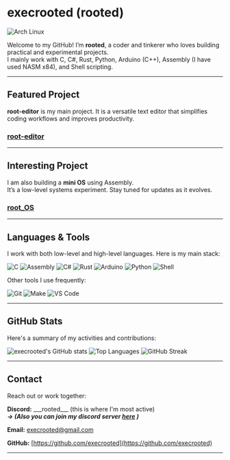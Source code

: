 # execrooted (rooted)
![Arch Linux](https://img.shields.io/badge/Arch_Linux-1793D1?style=for-the-badge&logo=arch-linux&logoColor=white)

Welcome to my GitHub! I’m **rooted**, a coder and tinkerer who loves building practical and experimental projects.  
I mainly work with C, C#, Rust, Python, Arduino (C++), Assembly (I have used NASM x84), and Shell scripting.

---

## Featured Project

**root-editor** is my main project. It is a versatile text editor that simplifies coding workflows and improves productivity.
### [root-editor](https://github.com/execrooted/root-editor)


---

## Interesting Project

I am also building a **mini OS** using Assembly.  
It’s a low-level systems experiment. Stay tuned for updates as it evolves.

### [root_OS](https://github.com/execrooted/root_OS)

---

## Languages & Tools

I work with both low-level and high-level languages. Here is my main stack:

![C](https://img.shields.io/badge/C-555555?style=for-the-badge&logo=c&logoColor=white)
![Assembly](https://img.shields.io/badge/Assembly-555555?style=for-the-badge&logo=programming&logoColor=white)
![C#](https://img.shields.io/badge/C%23-239120?style=for-the-badge&logo=c-sharp&logoColor=white)
![Rust](https://img.shields.io/badge/Rust-000000?style=for-the-badge&logo=rust&logoColor=white)
![Arduino](https://img.shields.io/badge/Arduino-D22222?style=for-the-badge&logo=arduino&logoColor=white)
![Python](https://img.shields.io/badge/Python-3776AB?style=for-the-badge&logo=python&logoColor=white)
![Shell](https://img.shields.io/badge/Shell-121011?style=for-the-badge&logo=gnu-bash&logoColor=white)

Other tools I use frequently:

![Git](https://img.shields.io/badge/Git-F05032?style=for-the-badge&logo=git&logoColor=white)
![Make](https://img.shields.io/badge/Make-000000?style=for-the-badge&logo=gnu-make&logoColor=white)
![VS Code](https://img.shields.io/badge/VS_Code-007ACC?style=for-the-badge&logo=visual-studio-code&logoColor=white)


---

## GitHub Stats
Here's a summary of my activities and contributions:

![execrooted's GitHub stats](https://github-readme-stats.vercel.app/api?username=execrooted&show_icons=true&theme=radical&count_private=true)
![Top Languages](https://github-readme-stats.vercel.app/api/top-langs/?username=execrooted&layout=compact&theme=radical)
![GitHub Streak](https://github-readme-streak-stats.herokuapp.com/?user=execrooted&theme=radical)

---

## Contact

Reach out or work together:

**Discord:** \_\_\_rooted\_\_\_ (this is where I'm most active) <br>
       ***-> (Also you can join my discord server [here](https://discord.gg/ncZKhxCR4q) )***

**Email:** execrooted@gmail.com

**GitHub:** [https://github.com/execrooted](https://github.com/execrooted)

---





